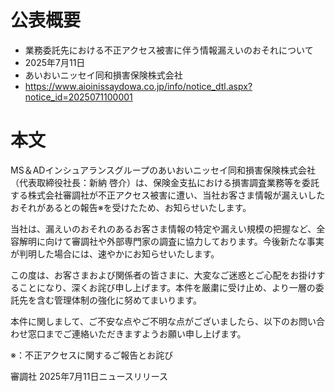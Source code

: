 # 公表概要
- 業務委託先における不正アクセス被害に伴う情報漏えいのおそれについて
- 2025年7月11日
- あいおいニッセイ同和損害保険株式会社
- https://www.aioinissaydowa.co.jp/info/notice_dtl.aspx?notice_id=2025071100001

# 本文
MS＆ADインシュアランスグループのあいおいニッセイ同和損害保険株式会社（代表取締役社長：新納 啓介）は、保険金支払における損害調査業務等を委託する株式会社審調社が不正アクセス被害に遭い、当社お客さま情報が漏えいしたおそれがあるとの報告※を受けたため、お知らせいたします。

当社は、漏えいのおそれのあるお客さま情報の特定や漏えい規模の把握など、全容解明に向けて審調社や外部専門家の調査に協力しております。今後新たな事実が判明した場合には、速やかにお知らせいたします。

この度は、お客さまおよび関係者の皆さまに、大変なご迷惑とご心配をお掛けすることになり、深くお詫び申し上げます。本件を厳粛に受け止め、より一層の委託先を含む管理体制の強化に努めてまいります。

本件に関しまして、ご不安な点やご不明な点がございましたら、以下のお問い合わせ窓口までご連絡いただきますようお願い申し上げます。

※：不正アクセスに関するご報告とお詫び

審調社 2025年7月11日ニュースリリース
